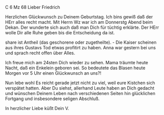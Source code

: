  C 6 Mz 68
Lieber Friedrich

Herzlichen Glückwunsch zu Deinem Geburtstag. Ich bins gewiß daß der HErr alles recht macht. Mit Herrn Wz war ich am Donnerstg Abend beim Dekan. Der wunderte sich auch daß man Dich für tüchtig erklärte. Der HErr wolle Dir alle Ruhe geben bis die Entscheidung da ist.

share ist Antheil (das geschorene oder zugetheilte). - Die Kaiser scheinen aus ihres Gustavs Tod etwas profitirt zu haben. Anna war gestern bei uns und sprach recht offen über Alles.

Ich freue mich am 24sten Dich wieder zu sehen. Mama träumte heute Nacht, daß ein Enkelein geboren sei. So bedeutete das Blasen heute Morgen vor 5 Uhr einen Glückwunsch an uns?!

Nun lebe wohl Es reicht gerade jetzt nicht zu viel, weil eure Kistchen sich verspätet hatten. Aber Du siehst, allerhand Leute haben an Dich gedacht und wünschen Deinem Leben nach verschiedenen Seiten hin glücklichen Fortgang und insbesondere seligen Abschluß.

 In herzlicher Liebe küßt
 Dein V.
